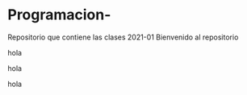 # Programacion-
Repositorio que contiene las clases 2021-01
Bienvenido al repositorio 

hola

hola

hola